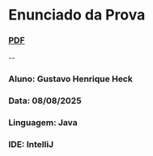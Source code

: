 # Enunciado da Prova
### [PDF](https://github.com/gustavoheckESTUDANTE/Prova-LP---JAVA---Sistema-de-Gerenciamento-de-Biblioteca/blob/main/MI%2079%20-%20Prova%20%20-%20L%C3%B3gica%20de%20programa%C3%A7%C3%A3o%20em%20JAVA.docx.pdf)
--
### Aluno: Gustavo Henrique Heck

### Data: 08/08/2025

### Linguagem: Java

### IDE: IntelliJ
